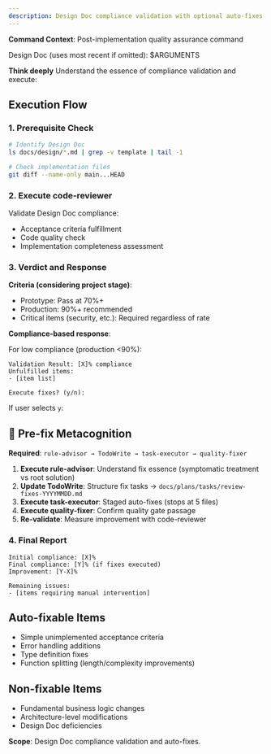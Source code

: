 ```yaml
---
description: Design Doc compliance validation with optional auto-fixes
---
```


**Command Context**: Post-implementation quality assurance command

Design Doc (uses most recent if omitted): $ARGUMENTS

**Think deeply** Understand the essence of compliance validation and execute:

## Execution Flow

### 1. Prerequisite Check
```bash
# Identify Design Doc
ls docs/design/*.md | grep -v template | tail -1

# Check implementation files
git diff --name-only main...HEAD
```

### 2. Execute code-reviewer
Validate Design Doc compliance:
- Acceptance criteria fulfillment
- Code quality check
- Implementation completeness assessment

### 3. Verdict and Response

**Criteria (considering project stage)**:
- Prototype: Pass at 70%+
- Production: 90%+ recommended
- Critical items (security, etc.): Required regardless of rate

**Compliance-based response**:

For low compliance (production <90%):
```
Validation Result: [X]% compliance
Unfulfilled items:
- [item list]

Execute fixes? (y/n): 
```

If user selects `y`:

## 🧠 Pre-fix Metacognition
**Required**: `rule-advisor → TodoWrite → task-executor → quality-fixer`

1. **Execute rule-advisor**: Understand fix essence (symptomatic treatment vs root solution)
2. **Update TodoWrite**: Structure fix tasks → `docs/plans/tasks/review-fixes-YYYYMMDD.md`
3. **Execute task-executor**: Staged auto-fixes (stops at 5 files)
4. **Execute quality-fixer**: Confirm quality gate passage
5. **Re-validate**: Measure improvement with code-reviewer

### 4. Final Report
```
Initial compliance: [X]%
Final compliance: [Y]% (if fixes executed)
Improvement: [Y-X]%

Remaining issues:
- [items requiring manual intervention]
```

## Auto-fixable Items
- Simple unimplemented acceptance criteria
- Error handling additions
- Type definition fixes
- Function splitting (length/complexity improvements)

## Non-fixable Items
- Fundamental business logic changes
- Architecture-level modifications
- Design Doc deficiencies

**Scope**: Design Doc compliance validation and auto-fixes.